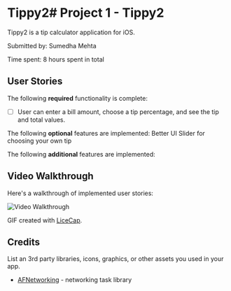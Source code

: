 # Tippy2# Project 1 - Tippy2

Tippy2 is a tip calculator application for iOS.

Submitted by: Sumedha Mehta

Time spent: 8 hours spent in total

## User Stories

The following **required** functionality is complete:

* [ ] User can enter a bill amount, choose a tip percentage, and see the tip and total values.

The following **optional** features are implemented:
Better UI
Slider for choosing your own tip


The following **additional** features are implemented:



## Video Walkthrough

Here's a walkthrough of implemented user stories:

<img src='http://i.imgur.com/nh7C39i.gif' title='Video Walkthrough' width='' alt='Video Walkthrough' />

GIF created with [LiceCap](http://www.cockos.com/licecap/).


## Credits

List an 3rd party libraries, icons, graphics, or other assets you used in your app.

- [AFNetworking](https://github.com/AFNetworking/AFNetworking) - networking task library

